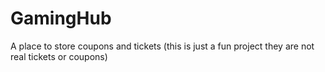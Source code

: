 # GamingHub
A place to store coupons and tickets (this is just a fun project they are not real tickets or coupons)

